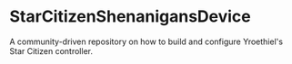 # StarCitizenShenanigansDevice
A community-driven repository on how to build and configure Yroethiel's Star Citizen controller.
